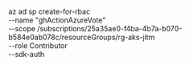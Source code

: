 az ad sp create-for-rbac \
    --name "ghActionAzureVote" \
    --scope /subscriptions/25a35ae0-f4ba-4b7a-b070-b584e0ab078c/resourceGroups/rg-aks-jitm \
    --role Contributor \
    --sdk-auth